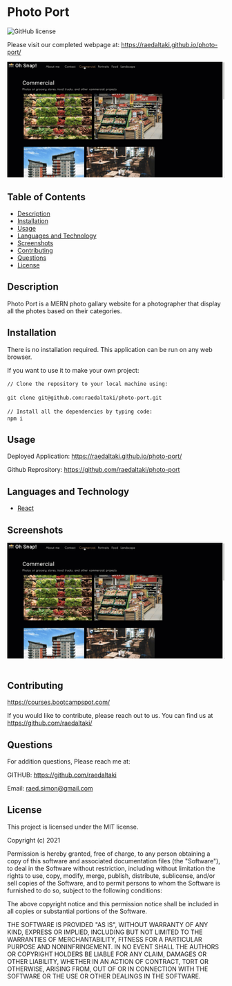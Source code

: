 # Photo Port

![GitHub license](https://img.shields.io/badge/license-MIT-ff69b4.svg)

Please visit our completed webpage at:  https://raedaltaki.github.io/photo-port/

![website screenshot](./src/assets/large/photo-port.gif)

## Table of Contents 

- [Description](#description)
- [Installation](#installation)
- [Usage](#usage)
- [Languages and Technology](#languages-and-technology)
- [Screenshots](#screenshots)
- [Contributing](#contributing)
- [Questions](#Questions)
- [License](#license)

## Description

Photo Port is a MERN photo gallary website for a photographer that display all the photes based on their categories.


## Installation

There is no installation required. This application can be run on any web browser. 

If you want to use it to make your own project:

```
// Clone the repository to your local machine using:

git clone git@github.com:raedaltaki/photo-port.git

// Install all the dependencies by typing code:
npm i

```

## Usage

  Deployed Application: https://raedaltaki.github.io/photo-port/

  Github Reprository: https://github.com/raedaltaki/photo-port


## Languages and Technology


- [React](https://reactjs.org/ "React")<br />


## Screenshots

![sample screenshot](./src/assets/large/photo-port.gif) <br /><br />


## Contributing

https://courses.bootcampspot.com/

If you would like to contribute, please reach out to us. You can find us at https://github.com/raedaltaki/

## Questions

For addition questions, Please reach me at:

GITHUB: https://github.com/raedaltaki
  
Email: raed.simon@gmail.com

## License

This project is licensed under the MIT license.

Copyright (c) 2021 

Permission is hereby granted, free of charge, to any person obtaining a copy of this software and associated documentation files (the "Software"), to deal in the Software without restriction, including without limitation the rights to use, copy, modify, merge, publish, distribute, sublicense, and/or sell copies of the Software, and to permit persons to whom the Software is furnished to do so, subject to the following conditions:

The above copyright notice and this permission notice shall be included in all copies or substantial portions of the Software.

THE SOFTWARE IS PROVIDED "AS IS", WITHOUT WARRANTY OF ANY KIND, EXPRESS OR IMPLIED, INCLUDING BUT NOT LIMITED TO THE WARRANTIES OF MERCHANTABILITY, FITNESS FOR A PARTICULAR PURPOSE AND NONINFRINGEMENT. IN NO EVENT SHALL THE AUTHORS OR COPYRIGHT HOLDERS BE LIABLE FOR ANY CLAIM, DAMAGES OR OTHER LIABILITY, WHETHER IN AN ACTION OF CONTRACT, TORT OR OTHERWISE, ARISING FROM, OUT OF OR IN CONNECTION WITH THE SOFTWARE OR THE USE OR OTHER DEALINGS IN THE SOFTWARE.





